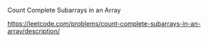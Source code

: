 Count Complete Subarrays in an Array

https://leetcode.com/problems/count-complete-subarrays-in-an-array/description/
